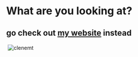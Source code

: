 <h1>What are you looking at? </h1>
<h2>go check out <a href="https://clenemt.com">my website</a> instead</h2>

<p>&nbsp;<img align="center" src="https://github-readme-stats.vercel.app/api?username=clenemt&show_icons=true&locale=en" alt="clenemt" /></p>



